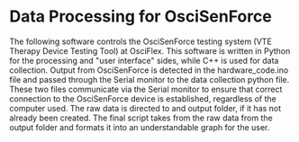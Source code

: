 # Data Processing for OsciSenForce 
The following software controls the OsciSenForce testing system (VTE Therapy Device Testing Tool) at OsciFlex. This software is written in Python for the processing and "user interface" sides, while C++ is used for data collection. Output from OsciSenForce is detected in the hardware_code.ino file and passed through the Serial monitor to the data collection python file. These two files communicate via the Serial monitor to ensure that correct connection to the OsciSenForce device is established, regardless of the computer used. The raw data is directed to and output folder, if it has not already been created. The final script takes from the raw data from the output folder and formats it into an understandable graph for the user.
